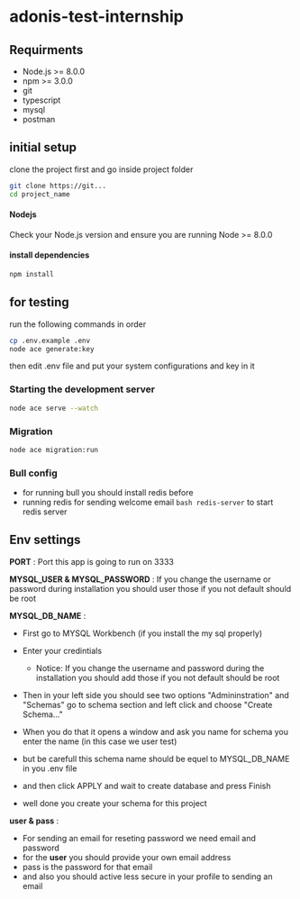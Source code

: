 # adonis-test-internship

## Requirments
  * Node.js >= 8.0.0
  * npm >= 3.0.0
  * git
  * typescript
  * mysql
  * postman

## initial setup

clone the project first and go inside project folder

```bash
git clone https://git...
cd project_name
```

#### Nodejs
Check your Node.js version and ensure you are running Node >= 8.0.0

#### install dependencies

```bash
npm install
```

## for testing

run the following commands in order

```bash
cp .env.example .env
node ace generate:key
```

then edit .env file and put your system configurations and key in it



### Starting the development server

```bash
node ace serve --watch
```

### Migration

```bash
node ace migration:run
```

### Bull config
  - for running bull you should install redis before 
  - running redis for sending welcome email ```bash redis-server``` to start redis server

## Env settings
**PORT** : Port this app is going to run on 3333

**MYSQL_USER & MYSQL_PASSWORD** : If you change the username or password during installation you should  user those if you not default should be root   

**MYSQL_DB_NAME** : 
 - First go to MYSQL Workbench (if you install the my sql properly)
 - Enter your credintials 
    - Notice: If you change the username and password during the installation you should add those if you not default should be root
 - Then in your left side you should see two options "Admininstration" and "Schemas" go to schema section and left click and choose "Create Schema..."
 
 - When you do that it opens a window and ask you name for schema you enter the name (in this case we user test) 
 - but be carefull this schema name should be equel to MYSQL_DB_NAME in you .env file
 - and then click APPLY and wait to create database and press Finish
 - well done you create your schema for this project

**user  & pass** : 
  - For sending an email for reseting password we need email and password 
  - for the **user** you should provide your own email address 
  - pass is the password for that email 
  - and also you should active less secure in your profile to sending an email
  


